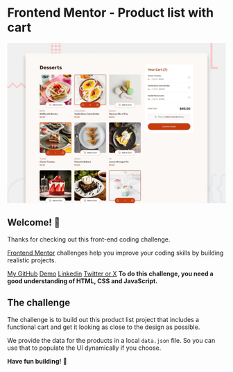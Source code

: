 # Frontend Mentor - Product list with cart

![Design preview for the Product list with cart coding challenge](./preview.jpg)

## Welcome! 👋

Thanks for checking out this front-end coding challenge.

[Frontend Mentor](https://www.frontendmentor.io) challenges help you improve your coding skills by building realistic projects.

[My GitHub](https://github.com/elasri21)
[Demo](https://elasri21.github.io/product_list_with_cart/)
[Linkedin](https://www.linkedin.com/in/mohamed-elasri-a4ab8815a/)
[Twitter or X](https://x.com/ELASRI08455745)
**To do this challenge, you need a good understanding of HTML, CSS and JavaScript.**

## The challenge

The challenge is to build out this product list project that includes a functional cart and get it looking as close to the design as possible.

We provide the data for the products in a local `data.json` file. So you can use that to populate the UI dynamically if you choose.

**Have fun building!** 🚀
